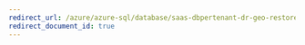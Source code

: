 ```yaml
---
redirect_url: /azure/azure-sql/database/saas-dbpertenant-dr-geo-restore
redirect_document_id: true
---
```

